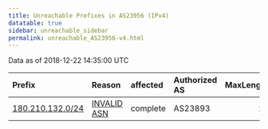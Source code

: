 ```yaml
---
title: Unreachable Prefixes in AS23956 (IPv4)
datatable: true
sidebar: unreachable_sidebar
permalink: unreachable_AS23956-v4.html
---
```


Data as of 2018-12-22 14:35:00 UTC


<div class="datatable-begin"></div>

| Prefix                                                     | Reason                                                                                                  | affected   | Authorized AS   |   MaxLength | Anchor                                       |   unreachable /24s |
|:-----------------------------------------------------------|:--------------------------------------------------------------------------------------------------------|:-----------|:----------------|------------:|:---------------------------------------------|-------------------:|
| [180.210.132.0/24](https://stat.ripe.net/180.210.132.0/24) | [INVALID ASN](https://rpki-validator.ripe.net/announcement-preview?asn=AS23956&prefix=180.210.132.0/24) | complete   | AS23893         |          24 | [APNIC](unreachable_APNIC_RPKI_Root-v4.html) |                  1 |

<div class="datatable-end"></div>